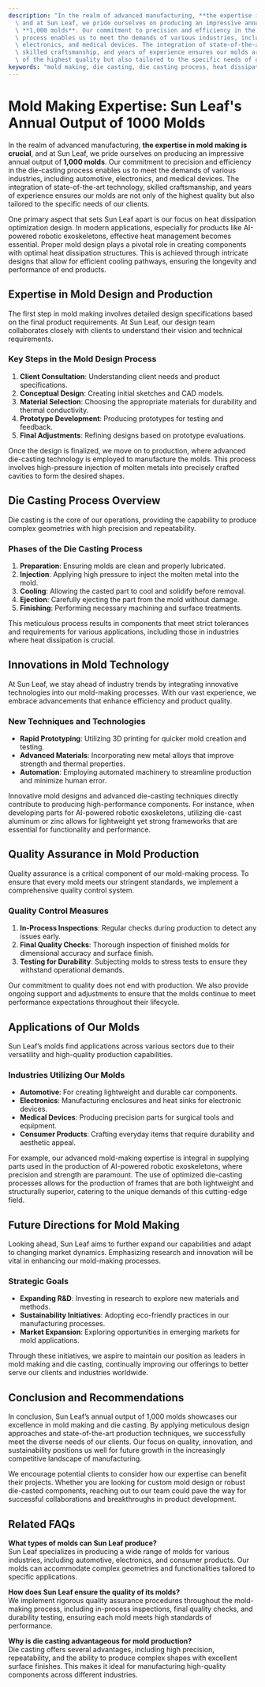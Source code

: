 ```yaml
---
description: "In the realm of advanced manufacturing, **the expertise in mold making is crucial**,\
  \ and at Sun Leaf, we pride ourselves on producing an impressive annual output of\
  \ **1,000 molds**. Our commitment to precision and efficiency in the die-casting\
  \ process enables us to meet the demands of various industries, including automotive,\
  \ electronics, and medical devices. The integration of state-of-the-art technology,\
  \ skilled craftsmanship, and years of experience ensures our molds are not only\
  \ of the highest quality but also tailored to the specific needs of our clients."
keywords: "mold making, die casting, die casting process, heat dissipation performance"
---
```

# Mold Making Expertise: Sun Leaf's Annual Output of 1000 Molds

In the realm of advanced manufacturing, **the expertise in mold making is crucial**, and at Sun Leaf, we pride ourselves on producing an impressive annual output of **1,000 molds**. Our commitment to precision and efficiency in the die-casting process enables us to meet the demands of various industries, including automotive, electronics, and medical devices. The integration of state-of-the-art technology, skilled craftsmanship, and years of experience ensures our molds are not only of the highest quality but also tailored to the specific needs of our clients.

One primary aspect that sets Sun Leaf apart is our focus on heat dissipation optimization design. In modern applications, especially for products like AI-powered robotic exoskeletons, effective heat management becomes essential. Proper mold design plays a pivotal role in creating components with optimal heat dissipation structures. This is achieved through intricate designs that allow for efficient cooling pathways, ensuring the longevity and performance of end products. 

## **Expertise in Mold Design and Production**

The first step in mold making involves detailed design specifications based on the final product requirements. At Sun Leaf, our design team collaborates closely with clients to understand their vision and technical requirements. 

### **Key Steps in the Mold Design Process**

1. **Client Consultation**: Understanding client needs and product specifications.
2. **Conceptual Design**: Creating initial sketches and CAD models.
3. **Material Selection**: Choosing the appropriate materials for durability and thermal conductivity.
4. **Prototype Development**: Producing prototypes for testing and feedback.
5. **Final Adjustments**: Refining designs based on prototype evaluations.

Once the design is finalized, we move on to production, where advanced die-casting technology is employed to manufacture the molds. This process involves high-pressure injection of molten metals into precisely crafted cavities to form the desired shapes.

## **Die Casting Process Overview**

Die casting is the core of our operations, providing the capability to produce complex geometries with high precision and repeatability.

### **Phases of the Die Casting Process**

1. **Preparation**: Ensuring molds are clean and properly lubricated.
2. **Injection**: Applying high pressure to inject the molten metal into the mold.
3. **Cooling**: Allowing the casted part to cool and solidify before removal.
4. **Ejection**: Carefully ejecting the part from the mold without damage.
5. **Finishing**: Performing necessary machining and surface treatments.

This meticulous process results in components that meet strict tolerances and requirements for various applications, including those in industries where heat dissipation is crucial.

## **Innovations in Mold Technology**

At Sun Leaf, we stay ahead of industry trends by integrating innovative technologies into our mold-making processes. With our vast experience, we embrace advancements that enhance efficiency and product quality.

### **New Techniques and Technologies**

- **Rapid Prototyping**: Utilizing 3D printing for quicker mold creation and testing.
- **Advanced Materials**: Incorporating new metal alloys that improve strength and thermal properties.
- **Automation**: Employing automated machinery to streamline production and minimize human error.

Innovative mold designs and advanced die-casting techniques directly contribute to producing high-performance components. For instance, when developing parts for AI-powered robotic exoskeletons, utilizing die-cast aluminum or zinc allows for lightweight yet strong frameworks that are essential for functionality and performance.

## **Quality Assurance in Mold Production**

Quality assurance is a critical component of our mold-making process. To ensure that every mold meets our stringent standards, we implement a comprehensive quality control system.

### **Quality Control Measures**

1. **In-Process Inspections**: Regular checks during production to detect any issues early.
2. **Final Quality Checks**: Thorough inspection of finished molds for dimensional accuracy and surface finish.
3. **Testing for Durability**: Subjecting molds to stress tests to ensure they withstand operational demands.

Our commitment to quality does not end with production. We also provide ongoing support and adjustments to ensure that the molds continue to meet performance expectations throughout their lifecycle.

## **Applications of Our Molds**

Sun Leaf’s molds find applications across various sectors due to their versatility and high-quality production capabilities. 

### **Industries Utilizing Our Molds**

- **Automotive**: For creating lightweight and durable car components.
- **Electronics**: Manufacturing enclosures and heat sinks for electronic devices.
- **Medical Devices**: Producing precision parts for surgical tools and equipment.
- **Consumer Products**: Crafting everyday items that require durability and aesthetic appeal.

For example, our advanced mold-making expertise is integral in supplying parts used in the production of AI-powered robotic exoskeletons, where precision and strength are paramount. The use of optimized die-casting processes allows for the production of frames that are both lightweight and structurally superior, catering to the unique demands of this cutting-edge field.

## **Future Directions for Mold Making**

Looking ahead, Sun Leaf aims to further expand our capabilities and adapt to changing market dynamics. Emphasizing research and innovation will be vital in enhancing our mold-making processes.

### **Strategic Goals**

- **Expanding R&D**: Investing in research to explore new materials and methods.
- **Sustainability Initiatives**: Adopting eco-friendly practices in our manufacturing processes.
- **Market Expansion**: Exploring opportunities in emerging markets for mold applications.

Through these initiatives, we aspire to maintain our position as leaders in mold making and die casting, continually improving our offerings to better serve our clients and industries worldwide.

## **Conclusion and Recommendations**

In conclusion, Sun Leaf’s annual output of 1,000 molds showcases our excellence in mold making and die casting. By applying meticulous design approaches and state-of-the-art production techniques, we successfully meet the diverse needs of our clients. Our focus on quality, innovation, and sustainability positions us well for future growth in the increasingly competitive landscape of manufacturing. 

We encourage potential clients to consider how our expertise can benefit their projects. Whether you are looking for custom mold design or robust die-casted components, reaching out to our team could pave the way for successful collaborations and breakthroughs in product development.

## Related FAQs

**What types of molds can Sun Leaf produce?**  
Sun Leaf specializes in producing a wide range of molds for various industries, including automotive, electronics, and consumer products. Our molds can accommodate complex geometries and functionalities tailored to specific applications.

**How does Sun Leaf ensure the quality of its molds?**  
We implement rigorous quality assurance procedures throughout the mold-making process, including in-process inspections, final quality checks, and durability testing, ensuring each mold meets high standards of performance.

**Why is die casting advantageous for mold production?**  
Die casting offers several advantages, including high precision, repeatability, and the ability to produce complex shapes with excellent surface finishes. This makes it ideal for manufacturing high-quality components across different industries.
